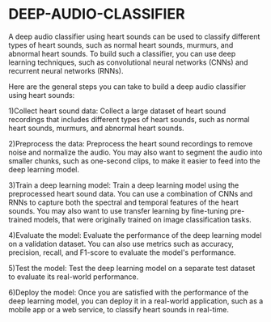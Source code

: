 # DEEP-AUDIO-CLASSIFIER

A deep audio classifier using heart sounds can be used to classify different types of heart sounds, such as normal heart sounds, murmurs, and abnormal heart sounds. To build such a classifier, you can use deep learning techniques, such as convolutional neural networks (CNNs) and recurrent neural networks (RNNs).

Here are the general steps you can take to build a deep audio classifier using heart sounds:

1)Collect heart sound data: Collect a large dataset of heart sound recordings that includes different types of heart sounds, such as normal heart sounds, murmurs, and abnormal heart sounds.

2)Preprocess the data: Preprocess the heart sound recordings to remove noise and normalize the audio. You may also want to segment the audio into smaller chunks, such as one-second clips, to make it easier to feed into the deep learning model.

3)Train a deep learning model: Train a deep learning model using the preprocessed heart sound data. You can use a combination of CNNs and RNNs to capture both the spectral and temporal features of the heart sounds. You may also want to use transfer learning by fine-tuning pre-trained models, that were originally trained on image classification tasks.

4)Evaluate the model: Evaluate the performance of the deep learning model on a validation dataset. You can also use metrics such as accuracy, precision, recall, and F1-score to evaluate the model's performance.

5)Test the model: Test the deep learning model on a separate test dataset to evaluate its real-world performance.

6)Deploy the model: Once you are satisfied with the performance of the deep learning model, you can deploy it in a real-world application, such as a mobile app or a web service, to classify heart sounds in real-time.
